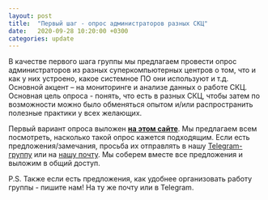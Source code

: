 ```yaml
---
layout: post
title:  "Первый шаг - опрос администраторов разных СКЦ"
date:   2020-09-28 10:20:00 +0300
categories: update
---
```

В качестве первого шага группы мы предлагаем провести опрос администраторов из разных суперкомпьютерных центров о том, что и как у них устроено, какое системное ПО они используют и т.д. Основной акцент – на мониторинге и анализе данных о работе СКЦ. Основная цель опроса - понять, что есть в разных СКЦ, чтобы затем по возможности можно было обменяться опытом и/или распространить полезные практики у всех желающих. 

Первый вариант опроса выложен **[на этом сайте](https://forms.gle/Pk1fbRMSYSKissH59)**. Мы предлагаем всем посмотреть, насколько такой опрос кажется подходящим. Если есть предложения/замечания, просьба их отправлять в нашу [Telegram-группу](http://t.me/supercompadmins) или на <a href='mailto:&#115;&#117;&#112;&#101;&#114;&#064;&#112;&#097;&#114;&#097;&#108;&#108;&#101;&#108;&#046;&#114;&#117;'>нашу почту</a>. Мы соберем вместе все предложения и выложим в общий доступ.

P.S. Также если есть предложения, как удобнее организовать работу группы - пишите нам! На ту же почту или в Telegram.
